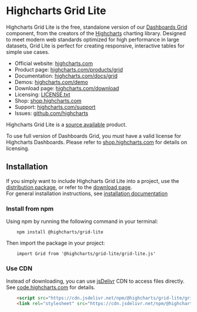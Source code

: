 # Highcharts Grid Lite

Highcharts Grid Lite is the free, standalone version of our [Dashboards Grid](https://www.highcharts.com/docs/dashboards/grid-component) component, from the creators of the [Highcharts](https://github.com/highcharts/highcharts) charting library. Designed to meet modern web standards optimized for high performance in large datasets, Grid Lite is perfect for creating responsive, interactive tables for simple use cases.

- Official website: [highcharts.com](http://www.highcharts.com)
- Product page: [highcharts.com/products/grid](https://www.highcharts.com/products/grid/)
- Documentation: [highcharts.com/docs/grid](https://www.highcharts.com/docs/grid/installation)
- Demos: [highcharts.com/demo](https://www.highcharts.com/demo#highcharts-dashboards-demo-basic)
- Download page: [highcharts.com/download](http://www.highcharts.com/download)
- Licensing: [LICENSE.txt](LICENSE.txt)
- Shop: [shop.highcharts.com](https://shop.highcharts.com/)
- Support: [highcharts.com/support](http://www.highcharts.com/support)
- Issues: [github.com/highcharts](https://github.com/highcharts/highcharts/issues)

Highcharts Grid Lite is a [source available](https://en.wikipedia.org/wiki/Source-available_software) product.

To use full version of Dashboards Grid, you must have a valid license for Highcharts Dashboards. Please refer to [shop.highcharts.com](https://shop.highcharts.com/) for details on licensing.

## Installation

If you simply want to include Highcharts Grid Lite into a project, use the [distribution package](https://www.npmjs.com/package/@highcharts/grid-lite), or refer to the [download page](http://www.highcharts.com/download).  
For general installation instructions, see [installation documentation](https://highcharts.com/docs/grid/installation)

### Install from npm
Using npm by running the following command in your terminal:

```Shell
    npm install @highcharts/grid-lite
```

Then import the package in your project:

```JS
    import Grid from '@highcharts/grid-lite/grid-lite.js'
```

### Use CDN

Instead of downloading, you can use [jsDelivr](https://www.jsdelivr.com/) CDN to access files directly. See [code.highcharts.com](https://code.highcharts.com/#highcharts-grid-lite) for details.

```HTML
    <script src="https://cdn.jsdelivr.net/npm/@highcharts/grid-lite/grid-lite.js"></script>
    <link rel="stylesheet" src="https://cdn.jsdelivr.net/npm/@highcharts/grid-lite/css/grid.css">
```
